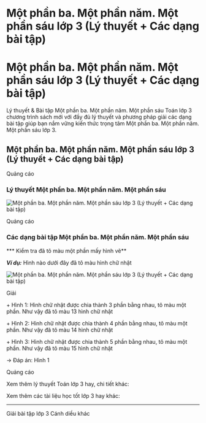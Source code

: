 # Một phần ba. Một phần năm. Một phần sáu lớp 3 (Lý thuyết + Các dạng bài tập)

# Một phần ba. Một phần năm. Một phần sáu lớp 3 (Lý thuyết + Các dạng bài tập)

Lý thuyết & Bài tập Một phần ba. Một phần năm. Một phần sáu Toán lớp 3 chương trình sách mới với đầy đủ lý thuyết và phương pháp giải các dạng bài tập giúp bạn nắm vững kiến thức trọng tâm Một phần ba. Một phần năm. Một phần sáu lớp 3.

## Một phần ba. Một phần năm. Một phần sáu lớp 3 (Lý thuyết + Các dạng bài tập)

Quảng cáo

### Lý thuyết Một phần ba. Một phần năm. Một phần sáu

![Một phần ba. Một phần năm. Một phần sáu lớp 3 \(Lý thuyết + Các dạng bài tập\)](https://vietjack.com/toan-3-cd/images/ly-thuyet-mot-phan-ba-mot-phan-nam-mot-phan-sau.PNG)

Quảng cáo

### Các dạng bài tập Một phần ba. Một phần năm. Một phần sáu

*** Kiểm tra đã tô màu một phần mấy hình vẽ**

**_Ví dụ:_** Hình nào dưới đây đã tô màu hình chữ nhật

![Một phần ba. Một phần năm. Một phần sáu lớp 3 \(Lý thuyết + Các dạng bài tập\)](https://vietjack.com/toan-3-cd/images/ly-thuyet-phep-tru-trong-pham-vi-100-000-251562.PNG)

Giải

\+ Hình 1: Hình chữ nhật được chia thành 3 phần bằng nhau, tô màu một phần. Như vậy đã tô màu 13 hình chữ nhật

\+ Hình 2: Hình chữ nhật được chia thành 4 phần bằng nhau, tô màu một phần. Như vậy đã tô màu 14 hình chữ nhật

\+ Hình 3: Hình chữ nhật được chia thành 5 phần bằng nhau, tô màu một phần. Như vậy đã tô màu 15 hình chữ nhật

→ Đáp án: Hình 1

Quảng cáo

Xem thêm lý thuyết Toán lớp 3 hay, chi tiết khác:

Xem thêm các tài liệu học tốt lớp 3 hay khác:

* * *

Giải bài tập lớp 3 Cánh diều khác
